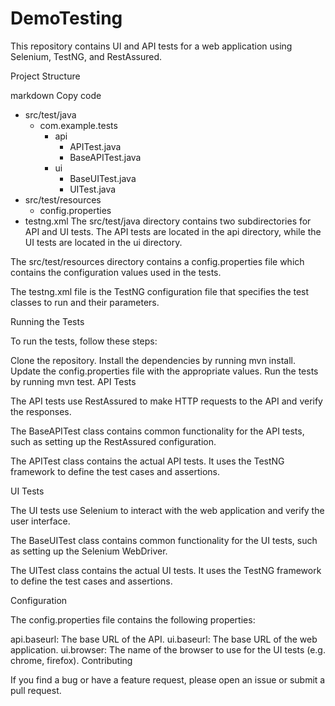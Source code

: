 # DemoTesting

This repository contains UI and API tests for a web application using Selenium, TestNG, and RestAssured.

Project Structure

markdown
Copy code
- src/test/java
  - com.example.tests
    - api
      - APITest.java
      - BaseAPITest.java
    - ui
      - BaseUITest.java
      - UITest.java
- src/test/resources
  - config.properties
- testng.xml
The src/test/java directory contains two subdirectories for API and UI tests. The API tests are located in the api directory, while the UI tests are located in the ui directory.

The src/test/resources directory contains a config.properties file which contains the configuration values used in the tests.

The testng.xml file is the TestNG configuration file that specifies the test classes to run and their parameters.

Running the Tests

To run the tests, follow these steps:

Clone the repository.
Install the dependencies by running mvn install.
Update the config.properties file with the appropriate values.
Run the tests by running mvn test.
API Tests

The API tests use RestAssured to make HTTP requests to the API and verify the responses.

The BaseAPITest class contains common functionality for the API tests, such as setting up the RestAssured configuration.

The APITest class contains the actual API tests. It uses the TestNG framework to define the test cases and assertions.

UI Tests

The UI tests use Selenium to interact with the web application and verify the user interface.

The BaseUITest class contains common functionality for the UI tests, such as setting up the Selenium WebDriver.

The UITest class contains the actual UI tests. It uses the TestNG framework to define the test cases and assertions.

Configuration

The config.properties file contains the following properties:

api.baseurl: The base URL of the API.
ui.baseurl: The base URL of the web application.
ui.browser: The name of the browser to use for the UI tests (e.g. chrome, firefox).
Contributing

If you find a bug or have a feature request, please open an issue or submit a pull request.
